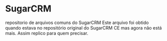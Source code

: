 # SugarCRM
repositorio de arquivos comuns do SugarCRM
Este arquivo foi obtido quando estava no repositório original do SugarCRM CE mas agora não está mais. 
Assim replico para quem precisar.
